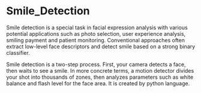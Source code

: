 # Smile_Detection

Smile detection is a special task in facial expression analysis with various potential applications such as photo selection, user experience analysis, smiling payment and patient monitoring. Conventional approaches often extract low-level face descriptors and detect smile based on a strong binary classifier.

Smile detection is a two-step process. First, your camera detects a face, then waits to see a smile. In more concrete terms, a motion detector divides your shot into thousands of zones, then analyzes parameters such as white balance and flash level for the face area. It is created by python language.
